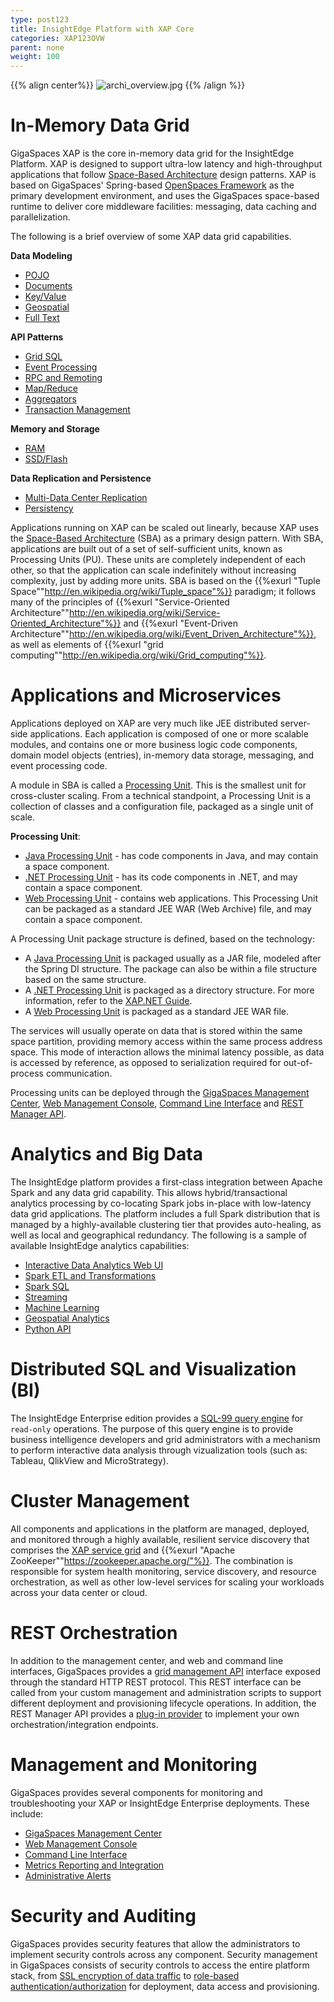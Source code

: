 ```yaml
---
type: post123
title: InsightEdge Platform with XAP Core
categories: XAP123OVW
parent: none
weight: 100
---
```


 

{{% align center%}}
![archi_overview.jpg](/attachment_files/Product_Architecture1.png)
{{% /align %}}

# In-Memory Data Grid

GigaSpaces XAP is the core in-memory data grid for the InsightEdge Platform. XAP is designed to support ultra-low latency and high-throughput applications that follow [Space-Based Architecture](./space-based-architecture.html) design patterns. XAP is based on GigaSpaces' Spring-based [OpenSpaces Framework](./product-architecture.html#product-architecture-openSpaces-api-and-components) as the primary development environment, and uses the GigaSpaces space-based runtime to deliver core middleware facilities: messaging, data caching and parallelization.

The following is a brief overview of some XAP data grid capabilities.

**Data Modeling**

- [POJO](../dev-java/pojo-overview.html)
- [Documents](../dev-java/document-api.html)
- [Key/Value](../dev-java/map-api.html)
- [Geospatial](../dev-java/indexing-geospatial.html)
- [Full Text](../dev-java/indexing-text-search.html)

**API Patterns**

- [Grid SQL](../dev-java/query-sql.html)
- [Event Processing](../dev-java/event-processing.html)
- [RPC and Remoting](../dev-java/space-based-remoting-overview.html)
- [Map/Reduce](../dev-java/task-execution-overview.html)
- [Aggregators](../dev-java/aggregators.html)
- [Transaction Management](../dev-java/transaction-overview.html)


**Memory and Storage**

- [RAM](../dev-java/memory-management-overview.html)
- [SSD/Flash](../admin/memoryxtend-rocksdb-ssd.html)


**Data Replication and Persistence**

- [Multi-Data Center Replication](../dev-java/multi-site-replication-overview.html)
- [Persistency](../dev-java/space-persistency-overview.html)


Applications running on XAP can be scaled out linearly, because XAP uses the [Space-Based Architecture](./space-based-architecture.html) (SBA) as a primary design pattern. With SBA, applications are built out of a set of self-sufficient units, known as Processing Units (PU). These units are completely independent of each other, so that the application can scale indefinitely without increasing complexity, just by adding more units. SBA is based on the {{%exurl "Tuple Space""http://en.wikipedia.org/wiki/Tuple_space"%}} paradigm; it follows many of the principles of {{%exurl "Service-Oriented Architecture""http://en.wikipedia.org/wiki/Service-Oriented_Architecture"%}} and {{%exurl "Event-Driven Architecture""http://en.wikipedia.org/wiki/Event_Driven_Architecture"%}}, as well as elements of {{%exurl "grid computing""http://en.wikipedia.org/wiki/Grid_computing"%}}.

# Applications and Microservices

Applications deployed on XAP are very much like JEE distributed server-side applications. Each application is composed of one or more scalable modules, and contains one or more business logic code components, domain model objects (entries), in-memory data storage, messaging, and event processing code.

A module in SBA is called a [Processing Unit](../dev-java/the-processing-unit-overview.html). This is the smallest unit for cross-cluster scaling. From a technical standpoint, a Processing Unit is a collection of classes and a configuration file, packaged as a single unit of scale.

**Processing Unit**:

- [Java Processing Unit](../dev-java/the-processing-unit-overview.html) - has code components in Java, and may contain a space component.
- [.NET Processing Unit](../dev-java/the-processing-unit-overview.html) -  has its code components in .NET, and may contain a space component.
- [Web Processing Unit](../dev-java/web-application-overview.html) - contains web applications. This Processing Unit can be packaged as a standard JEE WAR (Web Archive) file, and may contain a space component.

A Processing Unit package structure is defined, based on the technology:

- A [Java Processing Unit](../dev-java/the-processing-unit-structure-and-configuration.html) is packaged usually as a JAR file, modeled after the Spring DI structure. The package can also be within a file structure based on the same structure.
- A [.NET Processing Unit](../dev-java/the-processing-unit-overview.html) is packaged as a directory structure. For more information, refer to the [XAP.NET Guide](../dev-dotnet/the-processing-unit-overview.html).
- A [Web Processing Unit](../dev-java/web-application-overview.html#deployment) is packaged as a standard JEE WAR file.

The services will usually operate on data that is stored within the same space partition, providing memory access within the same process address space. This mode of interaction allows the minimal latency possible, as data is accessed by reference, as opposed to serialization required for out-of-process communication.

Processing units can be deployed through the [GigaSpaces Management Center](../admin/gigaspaces-management-center.html), [Web Management Console](../admin/web-management-console.html), [Command Line Interface](../admin/tools-cli.html) and [REST Manager API](../admin/admin-rest-manager-api.html).


# Analytics and Big Data
The InsightEdge platform provides a first-class integration between Apache Spark and any data grid capability. This allows hybrid/transactional analytics processing by co-locating Spark jobs in-place with low-latency data grid applications. The platform includes a full Spark distribution that is managed by a highly-available clustering tier that provides auto-healing, as well as local and geographical redundancy. The following is a sample of available InsightEdge analytics capabilities:

- [Interactive Data Analytics Web UI](../started/insightedge-zeppelin.html)
- [Spark ETL and Transformations](../dev-java/insightedge-rdd.html)
- [Spark SQL](../dev-java/insightedge-dataframes.html)
- [Streaming](../dev-java/insightedge-streaming.html)
- [Machine Learning](../dev-java/insightedge-mllib.html)
- [Geospatial Analytics](../dev-java/insightedge-geospatial.html)
- [Python API](../dev-java/insightedge-python.html)


# Distributed SQL and Visualization (BI)

The InsightEdge Enterprise edition provides a [SQL-99 query engine](../dev-java/sql-client.html) for `read-only` operations. The purpose of this query engine is to provide business intelligence developers and grid administrators with a mechanism to perform interactive data analysis through vizualization tools (such as: Tableau, QlikView and MicroStrategy).

# Cluster Management

All components and applications in the platform are managed, deployed, and monitored through a highly available, resilient service discovery that comprises the [XAP service grid](./the-runtime-environment.html) and {{%exurl "Apache ZooKeeper""https://zookeeper.apache.org/"%}}. The combination is responsible for system health monitoring, service discovery, and resource orchestration, as well as other low-level services for scaling your workloads across your data center or cloud.

# REST Orchestration

In addition to the management center, and web and command line interfaces, GigaSpaces provides a [grid management API](../admin/xap-manager-rest.html) interface exposed through the standard HTTP REST protocol. This REST interface can be called from your custom management and administration scripts to support different deployment and provisioning lifecycle operations. In addition, the REST Manager API provides a [plug-in provider](../admin/xap-manager-rest-pluggable.html) to implement your own orchestration/integration endpoints.

# Management and Monitoring

GigaSpaces provides several components for monitoring and troubleshooting your XAP or InsightEdge Enterprise deployments. These include:

- [GigaSpaces Management Center](../admin/tools-desktop-ui.html)
- [Web Management Console](../admin/tools-web-ui.html)
- [Command Line Interface](../admin/tools-cli.html)
- [Metrics Reporting and Integration](../admin/metrics-overview.html)
- [Administrative Alerts](../dev-java/administrative-alerts.html)


# Security and Auditing

GigaSpaces provides security features that allow the administrators to implement security controls across any component. Security management in GigaSpaces consists of security controls to access the entire platform stack, from [SSL encryption of data traffic](../security/securing-the-transport-layer-using-ssl.html) to [role-based authentication/authorization](../security/securing-xap-components.html) for deployment, data access and provisioning.
